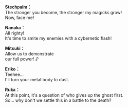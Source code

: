 # 

  
**Stechpalm：**  
The stronger you become, the stronger my magicks grow!  
Now, face me!  
  
**Nanaka：**  
All righty!  
 It's time to smite my enemies with a cybernetic flash!  
  
**Mitsuki：**  
Allow us to demonstrate  
 our full power! ♪  
  
**Eriko：**  
Teehee...  
 I'll turn your metal body to dust.  
  
**Ruka：**  
At this point, it's a question of who gives up the ghost first.  
So... why don't we settle this in a battle to the death?  
